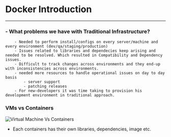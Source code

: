 # Docker Introduction
----
### - What problems we have with Traditional Infrastructure?
        - Needed to perform install/configs on every server/machine and every environment (dev/qa/staging/production)
        - Issues related to libraries and dependecies keep arising and needed to be resolved. Which resulted in Compatibility and Dependency issues.
        - Difficult to track changes across environments and they end-up with inconsistencies across environments.
        - needed more resources to handle operational issues on day to day basis
            - server support
            - patching releases
        - For new-developers it was time taking to provision his development environment in traditional approach.

### VMs vs Containers 

![Virtual Machine Vs Containers](https://k21academy.com/wp-content/uploads/2020/05/2020_05_13_12_19_07_PowerPoint_Slide_Show_Azure_AZ104_M01_Compute_ed1_-1536x701.png)

- Each containers has their own libraries, dependencies, image etc.